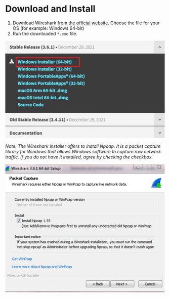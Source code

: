 # **Download and Install**
1. Download Wireshark [from the official website](https://www.wireshark.org/#download). Choose the file for your OS (for example: Windows 64-bit)
2. Run the downloaded `*.exe` file.

![download Wireshark](/docs/Contents/media/1-download-page.jpg)

_Note: The Wireshark installer offers to install Npcap. It is a packet capture library for Windows that allows Windows software to capture raw network traffic. If you do not have it installed, agree by checking the checkbox._

![install Npcap](/docs/Contents/media/2-installation-page.jpg)
